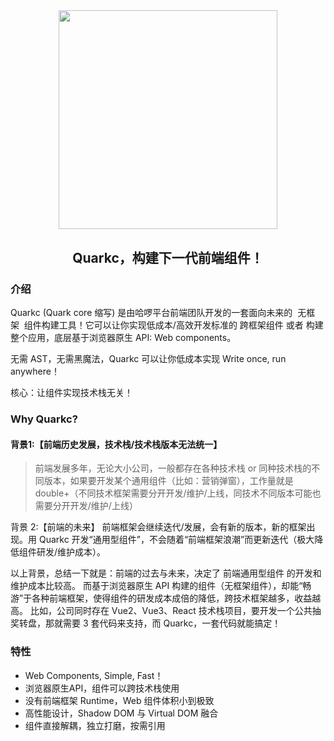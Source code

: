 
<p align="center" style="padding-top: 10%">
  <a href="https://quark-design.hellobike.com/">
    <img width="350" src="https://m.hellobike.com/resource/helloyun/13459/Dc16h_quarkc-dark.png?x-oss-process=image/quality,q_80">
  </a>
</p>
<h2 align="center"> Quarkc，构建下一代前端组件！ </h2>

### 介绍

Quarkc (Quark core 缩写) 是由哈啰平台前端团队开发的一套面向未来的  无框架  组件构建工具！它可以让你实现低成本/高效开发标准的 跨框架组件 或者 构建整个应用，底层基于浏览器原生 API: Web components。

无需 AST，无需黑魔法，Quarkc 可以让你低成本实现 Write once, run anywhere！

核心：让组件实现技术栈无关！

### Why Quarkc?

#### 背景1:【前端历史发展，技术栈/技术栈版本无法统一】
> 前端发展多年，无论大小公司，一般都存在各种技术栈 or 同种技术栈的不同版本，如果要开发某个通用组件（比如：营销弹窗），工作量就是 double+（不同技术框架需要分开开发/维护/上线，同技术不同版本可能也需要分开开发/维护/上线）

背景 2:【前端的未来】
前端框架会继续迭代/发展，会有新的版本，新的框架出现。用 Quarkc 开发“通用型组件”，不会随着“前端框架浪潮”而更新迭代（极大降低组件研发/维护成本）。

以上背景，总结一下就是：前端的过去与未来，决定了 前端通用型组件 的开发和维护成本比较高。
而基于浏览器原生 API 构建的组件（无框架组件），却能“畅游”于各种前端框架，使得组件的研发成本成倍的降低，跨技术框架越多，收益越高。
比如，公司同时存在 Vue2、Vue3、React 技术栈项目，要开发一个公共抽奖转盘，那就需要 3 套代码来支持，而 Quarkc，一套代码就能搞定！

### 特性

- Web Components, Simple, Fast！
- 浏览器原生API，组件可以跨技术栈使用
- 没有前端框架 Runtime，Web 组件体积小到极致
- 高性能设计，Shadow DOM 与 Virtual DOM 融合
- 组件直接解耦，独立打磨，按需引用
